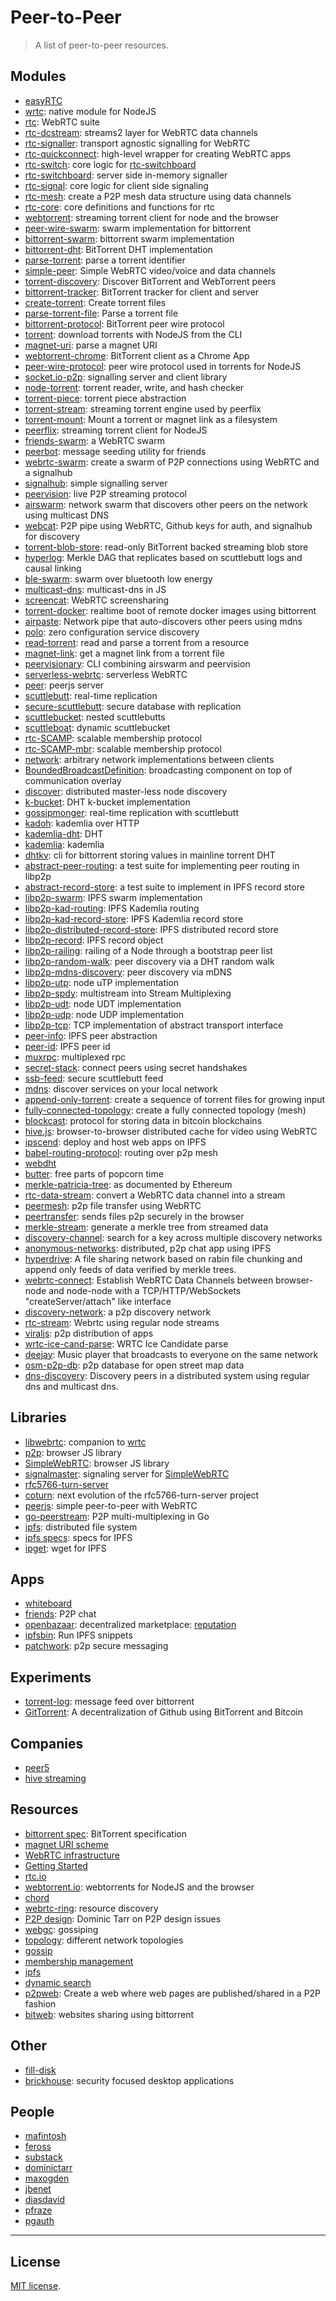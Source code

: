 Peer-to-Peer
===
> A list of peer-to-peer resources. 


## Modules

*	[easyRTC](https://github.com/priologic/easyrtc)
*	[wrtc](https://github.com/js-platform/node-webrtc): native module for NodeJS
*	[rtc](https://github.com/rtc-io/rtc): WebRTC suite
*	[rtc-dcstream](https://github.com/rtc-io/rtc-dcstream): streams2 layer for WebRTC data channels
*	[rtc-signaller](https://github.com/rtc-io/rtc-signaller): transport agnostic signalling for WebRTC
*	[rtc-quickconnect](https://github.com/rtc-io/rtc-quickconnect): high-level wrapper for creating WebRTC apps
*	[rtc-switch](https://github.com/rtc-io/rtc-switch): core logic for [rtc-switchboard](https://github.com/rtc-io/rtc-switchboard)
*	[rtc-switchboard](https://github.com/rtc-io/rtc-switchboard): server side in-memory signaller
*	[rtc-signal](https://github.com/rtc-io/rtc-signal): core logic for client side signaling
*	[rtc-mesh](https://github.com/rtc-io/rtc-mesh): create a P2P mesh data structure using data channels
*	[rtc-core](https://github.com/rtc-io/rtc-core): core definitions and functions for rtc
*	[webtorrent](https://github.com/feross/webtorrent): streaming torrent client for node and the browser
*	[peer-wire-swarm](https://github.com/mafintosh/peer-wire-swarm): swarm implementation for bittorrent
*	[bittorrent-swarm](https://github.com/feross/bittorrent-swarm): bittorrent swarm implementation
*	[bittorrent-dht](https://github.com/feross/bittorrent-dht): BitTorrent DHT implementation
*	[parse-torrent](https://github.com/feross/parse-torrent): parse a torrent identifier
*	[simple-peer](https://github.com/feross/simple-peer): Simple WebRTC video/voice and data channels
*	[torrent-discovery](https://github.com/feross/torrent-discovery): Discover BitTorrent and WebTorrent peers
*	[bittorrent-tracker](https://github.com/feross/bittorrent-tracker): BitTorrent tracker for client and server
*	[create-torrent](https://github.com/feross/create-torrent): Create torrent files
*	[parse-torrent-file](https://github.com/feross/parse-torrent-file): Parse a torrent file
*	[bittorrent-protocol](https://github.com/feross/bittorrent-protocol): BitTorrent peer wire protocol
*	[torrent](https://github.com/maxogden/torrent): download torrents with NodeJS from the CLI
*	[magnet-uri](https://github.com/feross/magnet-uri): parse a magnet URI
*	[webtorrent-chrome](https://github.com/feross/webtorrent-chrome): BitTorrent client as a Chrome App
*	[peer-wire-protocol](https://github.com/mafintosh/peer-wire-protocol): peer wire protocol used in torrents for NodeJS
*	[socket.io-p2p](https://github.com/socketio/socket.io-p2p): signalling server and client library
*	[node-torrent](https://github.com/fent/node-torrent): torrent reader, write, and hash checker
*	[torrent-piece](https://github.com/feross/torrent-piece): torrent piece abstraction
*	[torrent-stream](https://github.com/mafintosh/torrent-stream): streaming torrent engine used by peerflix
*	[torrent-mount](https://github.com/mafintosh/torrent-mount): Mount a torrent or magnet link as a filesystem
*	[peerflix](https://github.com/mafintosh/peerflix): streaming torrent client for NodeJS
*	[friends-swarm](https://github.com/moose-team/friends-swarm): a WebRTC swarm
*	[peerbot](https://github.com/moose-team/peerbot): message seeding utility for friends
*	[webrtc-swarm](https://github.com/mafintosh/webrtc-swarm): create a swarm of P2P connections using WebRTC and a signalhub
*	[signalhub](https://github.com/mafintosh/signalhub): simple signalling server
*	[peervision](https://github.com/mafintosh/peervision): live P2P streaming protocol
*	[airswarm](https://github.com/mafintosh/airswarm): network swarm that discovers other peers on the network using multicast DNS
*	[webcat](https://github.com/mafintosh/webcat): P2P pipe using WebRTC, Github keys for auth, and signalhub for discovery
*	[torrent-blob-store](https://github.com/mafintosh/torrent-blob-store): read-only BitTorrent backed streaming blob store
*	[hyperlog](https://github.com/mafintosh/hyperlog): Merkle DAG that replicates based on scuttlebutt logs and causal linking
*	[ble-swarm](https://github.com/mafintosh/ble-swarm): swarm over bluetooth low energy
*	[multicast-dns](https://github.com/mafintosh/multicast-dns): multicast-dns in JS
*	[screencat](https://github.com/maxogden/screencat): WebRTC screensharing
*	[torrent-docker](https://github.com/mafintosh/torrent-docker): realtime boot of remote docker images using bittorrent
*	[airpaste](https://github.com/mafintosh/airpaste): Network pipe that auto-discovers other peers using mdns
*	[polo](https://github.com/mafintosh/polo): zero configuration service discovery
*	[read-torrent](https://github.com/mafintosh/read-torrent): read and parse a torrent from a resource
*	[magnet-link](https://github.com/ngoldman/magnet-link): get a magnet link from a torrent file
*	[peervisionary](https://github.com/mafintosh/peervisionary): CLI combining airswarm and peervision
*	[serverless-webrtc](https://github.com/cjb/serverless-webrtc): serverless WebRTC
*	[peer](https://github.com/peers/peerjs-server): peerjs server
*	[scuttlebutt](https://github.com/dominictarr/scuttlebutt): real-time replication
*	[secure-scuttlebutt](https://github.com/ssbc/secure-scuttlebutt): secure database with replication
*	[scuttlebucket](https://github.com/dominictarr/scuttlebucket): nested scuttlebutts
*	[scuttleboat](https://github.com/kumavis/scuttleboat): dynamic scuttlebucket
*	[rtc-SCAMP](https://github.com/chat-wane/rtc-SCAMP): scalable membership protocol
*	[rtc-SCAMP-mbr](https://github.com/Chat-Wane/rtc-SCAMP-mbr): scalable membership protocol
*	[network](https://github.com/justayak/network): arbitrary network implementations between clients
*	[BoundedBroadcastDefinition](https://github.com/Chat-Wane/BoundedBroadcastDefinition): broadcasting component on top of communication overlay
*	[discover](https://github.com/tristanls/discover): distributed master-less node discovery
*	[k-bucket](https://github.com/tristanls/k-bucket): DHT k-bucket implementation
* 	[gossipmonger](https://github.com/tristanls/gossipmonger): real-time replication with scuttlebutt
*	[kadoh](https://github.com/jinroh/kadoh): kademlia over HTTP
*	[kademlia-dht](https://github.com/jeanlauliac/kademlia-dht): DHT
*	[kademlia](https://github.com/nikhilm/kademlia): kademlia
*	[dhtkv](https://github.com/maxogden/dhtkv): cli for bittorrent storing values in mainline torrent DHT
* 	[abstract-peer-routing](https://github.com/diasdavid/abstract-peer-routing): a test suite for implementing peer routing in libp2p
*	[abstract-record-store](https://github.com/diasdavid/abstract-record-store): a test suite to implement in IPFS record store
*	[libp2p-swarm](https://github.com/diasdavid/node-libp2p-swarm): IPFS swarm implementation
*	[libp2p-kad-routing](https://github.com/diasdavid/node-libp2p-kad-routing): IPFS Kademlia routing
*	[libp2p-kad-record-store](https://github.com/diasdavid/node-libp2p-kad-record-store): IPFS Kademlia record store
*	[libp2p-distributed-record-store](https://github.com/diasdavid/node-libp2p-distributed-record-store): IPFS distributed record store
*	[libp2p-record](https://github.com/diasdavid/node-libp2p-record): IPFS record object
*	[libp2p-railing](https://github.com/diasdavid/node-libp2p-railing): railing of a Node through a bootstrap peer list
*	[libp2p-random-walk](https://github.com/diasdavid/node-libp2p-random-walk): peer discovery via a DHT random walk
*	[libp2p-mdns-discovery](https://github.com/diasdavid/node-libp2p-mdns-discovery): peer discovery via mDNS
*	[libp2p-utp](https://github.com/diasdavid/node-libp2p-utp): node uTP implementation
*	[libp2p-spdy](https://github.com/diasdavid/node-libp2p-spdy): multistream into Stream Multiplexing
*	[libp2p-udt](https://github.com/diasdavid/node-libp2p-udt): node UDT implementation
*	[libp2p-udp](https://github.com/diasdavid/node-libp2p-udp): node UDP implementation
*	[libp2p-tcp](https://github.com/diasdavid/node-libp2p-tcp): TCP implementation of abstract transport interface
*	[peer-info](https://github.com/diasdavid/node-peer-info): IPFS peer abstraction
*	[peer-id](https://github.com/diasdavid/node-peer-id): IPFS peer id
*	[muxrpc](https://github.com/ssbc/muxrpc): multiplexed rpc
*	[secret-stack](https://github.com/ssbc/secret-stack): connect peers using secret handshakes
*	[ssb-feed](https://github.com/ssbc/ssb-feed): secure scuttlebutt feed
*	[mdns](https://github.com/agnat/node_mdns): discover services on your local network
*	[append-only-torrent](https://github.com/substack/append-only-torrent): create a sequence of torrent files for growing input
*	[fully-connected-topology](https://github.com/sorribas/fully-connected-topology): create a fully connected topology (mesh)
*	[blockcast](https://github.com/blockai/blockcast): protocol for storing data in bitcoin blockchains
*	[hive.js](https://github.com/Peerialism/hive.js): browser-to-browser distributed cache for video using WebRTC
*	[ipscend](https://github.com/diasdavid/ipscend): deploy and host web apps on IPFS
*	[babel-routing-protocol](https://github.com/substack/babel-routing-protocol): routing over p2p mesh
*	[webdht](https://github.com/jhiesey/webdht)
*	[butter](https://github.com/butterproject/butter): free parts of popcorn time
*	[merkle-patricia-tree](https://github.com/wanderer/merkle-patricia-tree): as documented by Ethereum
*	[rtc-data-stream](https://github.com/kumavis/rtc-data-stream): convert a WebRTC data channel into a stream
*	[peermesh](https://github.com/pguth/peermesh): p2p file transfer using WebRTC
*	[peertransfer](https://github.com/pguth/peertransfer): sends files p2p securely in the browser
*	[merkle-stream](https://github.com/mafintosh/merkle-tree-stream): generate a merkle tree from streamed data
*	[discovery-channel](https://github.com/maxogden/discovery-channel): search for a key across multiple discovery networks
*	[anonymous-networks](https://github.com/haadcode/anonymous-networks): distributed, p2p chat app using IPFS
*	[hyperdrive](https://github.com/mafintosh/hyperdrive): A file sharing network based on rabin file chunking and append only feeds of data verified by merkle trees.
*	[webrtc-connect](https://github.com/diasdavid/webrtc-connect): Establish WebRTC Data Channels between browser-node and node-node with a TCP/HTTP/WebSockets "createServer/attach" like interface
*	[discovery-network](https://github.com/Raynos/discovery-network): a p2p discovery network
*	[rtc-stream](https://github.com/vmolsa/rtc-stream): Webrtc using regular node streams
*	[viraljs](https://github.com/PixelsCommander/ViralJS): p2p distribution of apps
*	[wrtc-ice-cand-parse](https://github.com/alykoshin/wrtc-ice-cand-parse): WRTC Ice Candidate parse
*	[deejay](https://github.com/mafintosh/deejay): Music player that broadcasts to everyone on the same network
*	[osm-p2p-db](https://github.com/substack/osm-p2p-db): p2p database for open street map data
*	[dns-discovery](https://github.com/mafintosh/dns-discovery): Discovery peers in a distributed system using regular dns and multicast dns.



## Libraries

*	[libwebrtc](https://github.com/js-platform/libwebrtc): companion to [wrtc](https://github.com/js-platform/node-webrtc)
*	[p2p](https://github.com/js-platform/p2p): browser JS library
*	[SimpleWebRTC](https://github.com/HenrikJoreteg/SimpleWebRTC): browser JS library
*	[signalmaster](https://github.com/andyet/signalmaster): signaling server for [SimpleWebRTC](https://github.com/HenrikJoreteg/SimpleWebRTC)
*	[rfc5766-turn-server](https://github.com/coturn/rfc5766-turn-server/)
*	[coturn](https://github.com/coturn/coturn): next evolution of the rfc5766-turn-server project
*	[peerjs](https://github.com/peers/peerjs): simple peer-to-peer with WebRTC
*	[go-peerstream](https://github.com/jbenet/go-peerstream): P2P multi-multiplexing in Go
*	[ipfs](https://github.com/ipfs/ipfs): distributed file system
*	[ipfs specs](https://github.com/ipfs/specs): specs for IPFS
*	[ipget](https://github.com/noffle/ipget): wget for IPFS




## Apps

*	[whiteboard](https://github.com/feross/whiteboard)
*	[friends](https://github.com/moose-team/friends): P2P chat
*	[openbazaar](https://openbazaar.org/): decentralized marketplace: [reputation](https://blog.openbazaar.org/decentralized-reputation-part-2/)
*	[ipfsbin](https://github.com/VictorBjelkholm/ipfsbin): Run IPFS snippets
* [patchwork](https://github.com/ssbc/patchwork): p2p secure messaging


## Experiments

*	[torrent-log](https://github.com/substack/torrent-log): message feed over bittorrent
*	[GitTorrent](https://github.com/cjb/GitTorrent): A decentralization of Github using BitTorrent and Bitcoin



## Companies

*	[peer5](https://www.peer5.com/)
*	[hive streaming](http://www.hivestreaming.com/)



## Resources

*	[bittorrent spec](http://www.bittorrent.org/beps/bep_0005.html): BitTorrent specification
*	[magnet URI scheme](https://en.wikipedia.org/wiki/Magnet_URI_scheme)
*	[WebRTC infrastructure](http://www.html5rocks.com/en/tutorials/webrtc/infrastructure/)
*	[Getting Started](http://www.html5rocks.com/en/tutorials/webrtc/basics/)
*	[rtc.io](https://rtc.io/modules.html)
*	[webtorrent.io](https://webtorrent.io/): webtorrents for NodeJS and the browser
*	[chord](https://pdos.csail.mit.edu/papers/chord:sigcomm01/chord_sigcomm.pdf)
*	[webrtc-ring](http://blog.daviddias.me/2014/12/20/webrtc-ring): resource discovery
*	[P2P design](https://www.youtube.com/watch?v=_3eBT46vkaI): Dominic Tarr on P2P design issues
*	[webgc](https://hal.inria.fr/hal-01080032/document): gossiping
*	[topology](https://github.com/Raynos/topology): different network topologies
*	[gossip](http://www.cs.cornell.edu/home/rvr/papers/flowgossip.pdf)
*	[membership management](http://pages.saclay.inria.fr/laurent.massoulie/ieee_tocs.pdf)
*	[ipfs](https://github.com/ipfs/papers/raw/master/ipfs-cap2pfs/ipfs-p2p-file-system.pdf)
*	[dynamic search](http://www.sciencedirect.com/science/article/pii/S0743731510001735)
*	[p2pweb](https://github.com/mildred/p2pweb): Create a web where web pages are published/shared in a P2P fashion
*	[bitweb](https://github.com/mildred/bitweb): websites sharing using bittorrent



## Other

*	[fill-disk](http://feross.org/fill-disk/)
*	[brickhouse](https://github.com/ssbc/brickhouse): security focused desktop applications


## People

*	[mafintosh](https://github.com/mafintosh?tab=repositories)
*	[feross](https://github.com/feross?tab=repositories)
*	[substack](https://github.com/substack?tab=repositories)
*	[dominictarr](https://github.com/dominictarr?tab=repositories)
*	[maxogden](https://github.com/maxogden)
*	[jbenet](https://github.com/jbenet)
*	[diasdavid](https://github.com/diasdavid)
*	[pfraze](https://github.com/pfraze)
*	[pgauth](https://github.com/pguth)


---
## License

[MIT license](http://opensource.org/licenses/MIT).
